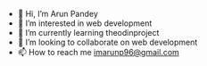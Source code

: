- 👋 Hi, I’m Arun Pandey
- 👀 I’m interested in web development
- 🌱 I’m currently learning theodinproject
- 💞️ I’m looking to collaborate on web development
- 📫 How to reach me imarunp96@gmail.com


